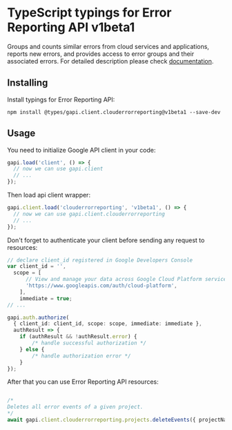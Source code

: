 # TypeScript typings for Error Reporting API v1beta1

Groups and counts similar errors from cloud services and applications, reports new errors, and provides access to error groups and their associated errors. 
For detailed description please check [documentation](https://cloud.google.com/error-reporting/).

## Installing

Install typings for Error Reporting API:

```
npm install @types/gapi.client.clouderrorreporting@v1beta1 --save-dev
```

## Usage

You need to initialize Google API client in your code:

```typescript
gapi.load('client', () => {
  // now we can use gapi.client
  // ...
});
```

Then load api client wrapper:

```typescript
gapi.client.load('clouderrorreporting', 'v1beta1', () => {
  // now we can use gapi.client.clouderrorreporting
  // ...
});
```

Don't forget to authenticate your client before sending any request to resources:

```typescript
// declare client_id registered in Google Developers Console
var client_id = '',
  scope = [ 
      // View and manage your data across Google Cloud Platform services
      'https://www.googleapis.com/auth/cloud-platform',
    ],
    immediate = true;
// ...

gapi.auth.authorize(
  { client_id: client_id, scope: scope, immediate: immediate },
  authResult => {
    if (authResult && !authResult.error) {
        /* handle successful authorization */
    } else {
        /* handle authorization error */
    }
});
```

After that you can use Error Reporting API resources:

```typescript

/*
Deletes all error events of a given project.
*/
await gapi.client.clouderrorreporting.projects.deleteEvents({ projectName: "projectName",  });
```
